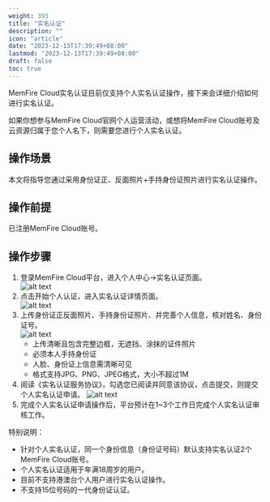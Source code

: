 ```yaml
---
weight: 393
title: "实名认证"
description: ""
icon: "article"
date: "2023-12-13T17:39:49+08:00"
lastmod: "2023-12-13T17:39:49+08:00"
draft: false
toc: true
---
```





MemFire Cloud实名认证目前仅支持个人实名认证操作，接下来会详细介绍如何进行实名认证。      

如果你想参与MemFire Cloud官网个人运营活动，或想将MemFire Cloud账号及云资源归属于您个人名下，则需要您进行个人实名认证。


## 操作场景
本文将指导您通过采用身份证正、反面照片+手持身份证照片进行实名认证操作。

## 操作前提
已注册MemFire Cloud账号。

## 操作步骤
1. 登录MemFire Cloud平台，进入个人中心->实名认证页面。   
 ![alt text](../_media/实名认证.png)       
2. 点击开始个人认证，进入实名认证详情页面。   
 ![alt text](../_media/实名认证-信息.png)    
3. 上传身份证正反面照片、手持身份证照片、并完善个人信息，核对姓名、身份证号。   
 ![alt text](../_media/实名认证-已填写.jpg)   
   - 上传清晰且包含完整边框，无遮挡、涂抹的证件照片  
   - 必须本人手持身份证   
   - 人脸、身份证上信息需清晰可见   
   - 格式支持JPG、PNG、JPEG格式，大小不超过1M    
4. 阅读《实名认证服务协议》，勾选您已阅读并同意该协议，点击提交，则提交个人实名认证申请。
  ![alt text](../_media/实名认证-待审核.png)  
5. 完成个人实名认证申请操作后，平台预计在1~3个工作日完成个人实名认证审核工作。   

特别说明：   
*   针对个人实名认证，同一个身份信息（身份证号码）默认支持实名认证2个MemFire Cloud账号。   
*   个人实名认证适用于年满18周岁的用户。   
*   目前不支持港澳台个人用户进行实名认证操作。    
*   不支持15位号码的一代身份证认证。 
